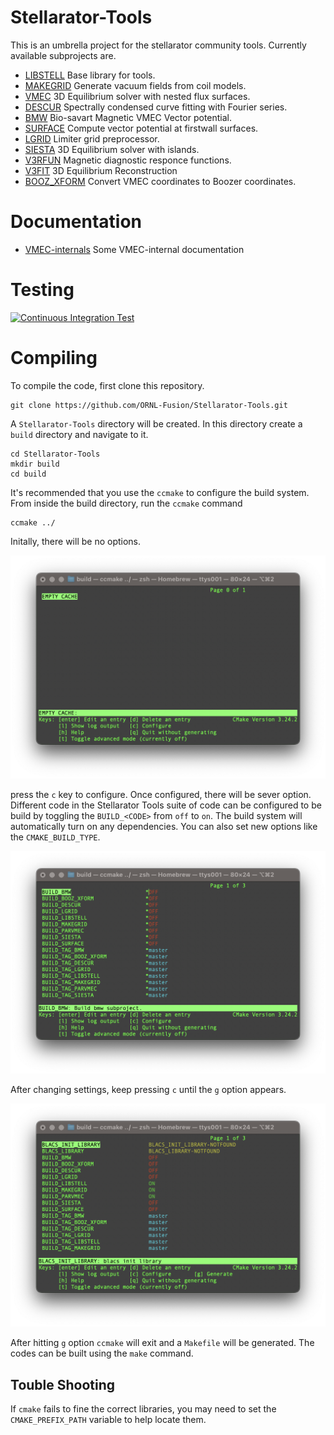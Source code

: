 # Stellarator-Tools
This is an umbrella project for the stellarator community tools. Currently available 
subprojects are.

* [LIBSTELL](https://github.com/ORNL-Fusion/LIBSTELL) Base library for tools.
* [MAKEGRID](https://github.com/ORNL-Fusion/MAKEGRID) Generate vacuum fields from coil models. 
* [VMEC](https://github.com/ORNL-Fusion/PARVMEC) 3D Equilibrium solver with nested flux surfaces.
* [DESCUR](https://github.com/ORNL-Fusion/DESCUR) Spectrally condensed curve fitting with Fourier series.
* [BMW](https://github.com/ORNL-Fusion/BMW) Bio-savart Magnetic VMEC Vector potential.
* [SURFACE](https://github.com/ORNL-Fusion/SURFACE) Compute vector potential at firstwall surfaces. 
* [LGRID](https://github.com/ORNL-Fusion/LGRID) Limiter grid preprocessor. 
* [SIESTA](https://github.com/ORNL-Fusion/SIESTA) 3D Equilibrium solver with islands.
* [V3RFUN](https://github.com/ORNL-Fusion/V3RFUN) Magnetic diagnostic responce functions.
* [V3FIT](https://github.com/cianciosa/V3FIT) 3D Equilibrium Reconstruction
* [BOOZ_XFORM](https://github.com/ORNL-Fusion/BOOZ_XFORM.git) Convert VMEC coordinates to Boozer coordinates.

#  Documentation
* [VMEC-internals](https://github.com/jonathanschilling/vmec-internals) Some VMEC-internal documentation

# Testing
[![Continuous Integration Test](https://github.com/ORNL-Fusion/Stellarator-Tools/actions/workflows/ci_test.yaml/badge.svg)](https://github.com/ORNL-Fusion/Stellarator-Tools/actions/workflows/ci_test.yaml)

# Compiling
To compile the code, first clone this repository.

```
git clone https://github.com/ORNL-Fusion/Stellarator-Tools.git
```

A `Stellarator-Tools` directory will be created. In this directory create a `build` directory and navigate to it.

```
cd Stellarator-Tools
mkdir build
cd build
```

It's recommended that you use the `ccmake` to configure the build system. From inside the build directory, run the `ccmake` command

```
ccmake ../
```

Initally, there will be no options.

![Inital Screen](images/cmake1.png)

press the `c` key to configure. Once configured, there will be sever option. Different code in the Stellarator Tools suite of code can be configured to be build by toggling the `BUILD_<CODE>` from `off` to `on`. The build system will automatically turn on any dependencies. You can also set new options like the `CMAKE_BUILD_TYPE`. 

![Inital Screen](images/cmake2.png)

After changing settings, keep pressing `c` until the `g` option appears.

![Inital Screen](images/cmake3.png)

After hitting `g` option `ccmake` will exit and a `Makefile` will be generated. The codes can be built using the `make` command.

## Touble Shooting
If `cmake` fails to fine the correct libraries, you may need to set the `CMAKE_PREFIX_PATH` variable to help locate them.

